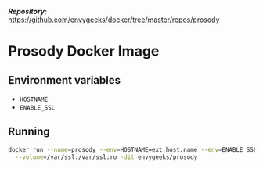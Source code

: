 ***Repository:*** https://github.com/envygeeks/docker/tree/master/repos/prosody
# Prosody Docker Image
## Environment variables

* `HOSTNAME`
* `ENABLE_SSL`

## Running

```sh
docker run --name=prosody --env=HOSTNAME=ext.host.name --env=ENABLE_SSL=true \
  --volume=/var/ssl:/var/ssl:ro -dit envygeeks/prosody
```
